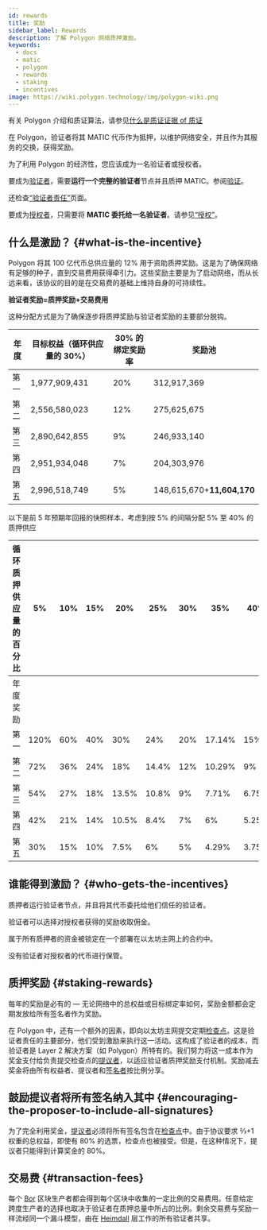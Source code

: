 ```yaml
---
id: rewards
title: 奖励
sidebar_label: Rewards
description: 了解 Polygon 网络质押激励。
keywords:
  - docs
  - matic
  - polygon
  - rewards
  - staking
  - incentives
image: https://wiki.polygon.technology/img/polygon-wiki.png
---
```


有关 Polygon 介绍和质证算法，请参见[什么是质证证据 of 质证](/docs/home/polygon-basics/what-is-proof-of-stake)

在 Polygon，验证者将其 MATIC 代币作为抵押，以维护网络安全，并且作为其服务的交换，获得奖励。

为了利用 Polygon 的经济性，您应该成为一名验证者或授权者。

要成为[验证者](/docs/maintain/glossary.md#validator)，需要**运行一个完整的验证者**节点并且质押 MATIC。参阅[验证](/docs/maintain/validate/validator-index)。

还检查[“验证者责任”](/docs/maintain/validate/validator-responsibilities)页面。

要成为[授权者](/docs/maintain/glossary.md#delegator)，只需要将 **MATIC 委托给一名验证者**。请参见[“授权”](/docs/maintain/delegate/delegate)。

## 什么是激励？ {#what-is-the-incentive}

Polygon 将其 100 亿代币总供应量的 12% 用于资助质押奖励。这是为了确保网络有足够的种子，直到交易费用获得牵引力。这些奖励主要是为了启动网络，而从长远来看，该协议的目的是在交易费的基础上维持自身的可持续性。

**验证者奖励=质押奖励+交易费用**

这种分配方式是为了确保逐步将质押奖励与验证者奖励的主要部分脱钩。

| 年度 | 目标权益（循环供应量的 30%） | 30% 的绑定奖励率 | 奖励池 |
|---|---|---|---|
| 第一 | 1,977,909,431 | 20% | 312,917,369 |
| 第二 | 2,556,580,023 | 12% | 275,625,675 |
| 第三 | 2,890,642,855 | 9% | 246,933,140 |
| 第四 | 2,951,934,048 | 7% | 204,303,976 |
| 第五 | 2,996,518,749 | 5% | 148,615,670+**11,604,170** |

以下是前 5 年预期年回报的快照样本，考虑到按 5% 的间隔分配 5% 至 40% 的质押供应

| 循环质押供应量的百分比 | 5% | 10% | 15% | 20% | 25% | 30% | 35% | 40% |
|---|---|---|---|---|---|---|---|---|
| 年度奖励 |
| 第一 | 120% | 60% | 40% | 30% | 24% | 20% | 17.14% | 15% |
| 第二 | 72% | 36% | 24% | 18% | 14.4% | 12% | 10.29% | 9% |
| 第三 | 54% | 27% | 18% | 13.5% | 10.8% | 9% | 7.71% | 6.75% |
| 第四 | 42% | 21% | 14% | 10.5% | 8.4% | 7% | 6% | 5.25% |
| 第五 | 30% | 15% | 10% | 7.5% | 6% | 5% | 4.29% | 3.75% |

## 谁能得到激励？ {#who-gets-the-incentives}

质押者运行验证者节点，并且将其代币委托给他们信任的验证者。

验证者可以选择对授权者获得的奖励收取佣金。

属于所有质押者的资金被锁定在一个部署在以太坊主网上的合约中。

没有验证者对授权者的代币进行保管。

## 质押奖励 {#staking-rewards}

每年的奖励是必有的 — 无论网络中的总权益或目标绑定率如何，奖励金额都会定期发放给所有签名者作为奖励。

在 Polygon 中，还有一个额外的因素，即向以太坊主网提交定期[检查点](/docs/maintain/glossary.md#checkpoint-transaction)。这是验证者责任的主要部分，他们受到激励来执行这一活动。这构成了验证者的成本，而验证者是 Layer 2 解决方案（如 Polygon）所特有的。我们努力将这一成本作为奖金支付给负责提交检查点的[提议者](/docs/maintain/glossary.md#proposer)，以适应验证者质押奖励支付机制。奖励减去奖金将由所有权益者、提议者和[签名者](/docs/maintain/glossary.md#signer-address)按比例分享。

## 鼓励提议者将所有签名纳入其中 {#encouraging-the-proposer-to-include-all-signatures}

为了完全利用奖金，[提议者](/docs/maintain/glossary.md#proposer)必须将所有签名包含在[检查点](/docs/maintain/glossary.md#checkpoint-transaction)中。由于协议要求 ⅔+1 权重的总权益，即使有 80% 的选票，检查点也被接受。但是，在这种情况下，提议者只能得到计算奖金的 80%。

## 交易费 {#transaction-fees}

每个 [Bor](/docs/maintain/glossary.md#bor) 区块生产者都会得到每个区块中收集的一定比例的交易费用。任意给定跨度生产者的选择也取决于验证者在质押总量中所占的比例。剩余交易费与奖励一样流经同一个漏斗模型，由在 [Heimdall](/docs/maintain/glossary.md#heimdall) 层工作的所有验证者共享。
